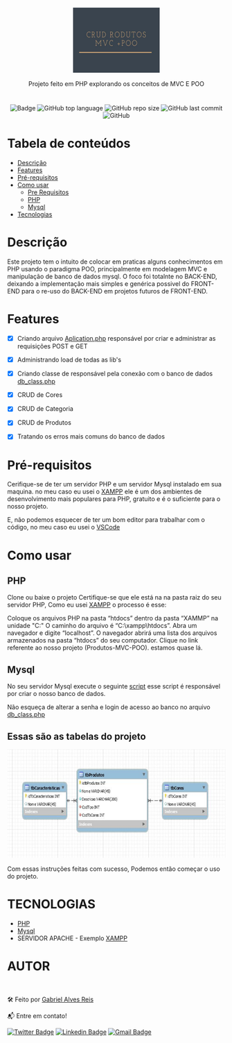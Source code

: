 <p align="center">
  <a href="">
    <img src="img/banner.jpg" height="150" width="200" alt="Unform" />
  </a>
</p>

<p align="center">Projeto feito em PHP explorando os conceitos de MVC E POO</p>

#

<div align="center">

![Badge](https://img.shields.io/badge/php-7.2.34-blue)
![GitHub top language](https://img.shields.io/github/languages/top/gabiruu/produtos-mvc-poo)
![GitHub repo size](https://img.shields.io/github/repo-size/gabiruu/Produtos-MVC-POO)
![GitHub last commit](https://img.shields.io/github/last-commit/gabiruu/Produtos-MVC-POO)
![GitHub](https://img.shields.io/github/license/gabiruu/Produtos-MVC-POO)

#

</div>

# Tabela de conteúdos

<!--ts-->

-   [Descrição](#Descrição)
-   [Features](#Features)
-   [Pré-requisitos](#Pré-requisitos)
-   [Como usar](#como-usar)
    -   [Pre Requisitos](#pre-requisitos)
    -   [PHP](##PHP)
    -   [Mysql](##Mysql)
-   [Tecnologias](#tecnologias)
<!--te-->

# Descrição

Este projeto tem o intuito de colocar em praticas alguns conhecimentos em PHP usando o paradigma POO, principalmente em modelagem MVC e manipulação de banco de dados mysql. O foco foi totalnte no BACK-END, deixando a implementação mais simples e genérica possivel do FRONT-END para o re-uso do
BACK-END em projetos futuros de FRONT-END.

# Features

-   [x] Criando arquivo [Aplication.php](https://github.com/Gabiruu/Produtos-MVC-POO/blob/master/lib/Application.php) responsável
        por criar e administrar as requisições POST e GET

-   [x] Administrando load de todas as lib's
-   [x] Criando classe de responsável pela conexão com o banco de dados [db_class.php](https://github.com/Gabiruu/Produtos-MVC-POO/blob/master/lib/db_Class.php)
-   [x] CRUD de Cores
-   [x] CRUD de Categoria
-   [x] CRUD de Produtos
-   [x] Tratando os erros mais comuns do banco de dados

# Pré-requisitos

Cerifique-se de ter um servidor PHP e um servidor Mysql instalado em sua maquina. no meu caso eu usei o [XAMPP](https://www.apachefriends.org/pt_br/index.html) ele é um dos ambientes de desenvolvimento mais populares para PHP, gratuito e é o suficiente para o nosso projeto.

E, não podemos esquecer de ter um bom editor para trabalhar com o código, no meu caso eu usei o [VSCode](https://code.visualstudio.com/)

# Como usar

## PHP

Clone ou baixe o projeto Certifique-se que ele está na na pasta raiz do seu servidor PHP, Como eu usei [XAMPP](https://www.apachefriends.org/pt_br/index.html) o processo é esse:

Coloque os arquivos PHP na pasta “htdocs” dentro da pasta “XAMMP” na unidade "C:" O caminho do arquivo é “C:\xampp\htdocs”. Abra um navegador e digite “localhost”. O navegador abrirá uma lista dos arquivos armazenados na pasta “htdocs” do seu computador. Clique no link referente ao nosso projeto (Produtos-MVC-POO). estamos quase lá.

## Mysql

No seu servidor Mysql execute o seguinte [script](https://github.com/Gabiruu/Produtos-MVC-POO/blob/master/databases/scriptBancoDados.txt) esse script é responsável por criar o nosso banco de dados.

Não esqueça de alterar a senha e login de acesso ao banco no arquivo [db_class.php](https://github.com/Gabiruu/Produtos-MVC-POO/blob/master/lib/db_Class.php)

## Essas são as tabelas do projeto

<p align="center">
  <a href="">
    <img src="databases/ProjPiscinas_BD_SCHEMA.jpg" height="250" width="100%" alt="Unform" />
  </a>
</p>

Com essas instruções feitas com sucesso, Podemos então começar o uso do projeto.

# TECNOLOGIAS

-   [PHP](www.php.net)
-   [Mysql](https://www.mysql.com/)
-   SERVIDOR APACHE - Exemplo [XAMPP](https://www.apachefriends.org/pt_br/index.html)

# AUTOR

<a href="https://github.com/Gabiruu">
 <img style="border-radius: 50%;" src="https://avatars3.githubusercontent.com/u/38928677?s=460&u=61b426b901b8fe02e12019b1fdb67bf0072d4f00&v=4" width="100px;" alt=""/>
 <br />
 </a>

🛠️ Feito por <a href="https://github.com/Gabiruu/" >Gabriel Alves Reis</a>

📬 Entre em contato!

[![Twitter Badge](https://img.shields.io/badge/-@Gabirutts-1ca0f1?style=flat-square&labelColor=1ca0f1&logo=twitter&logoColor=white&link=https://twitter.com/Gabirutts)](https://twitter.com/Gabirutts)
[![Linkedin Badge](https://img.shields.io/badge/-Gabriel-blue?style=flat-square&logo=Linkedin&logoColor=white&link=https://www.linkedin.com/in/gabriel-alves-846b92164/)](https://www.linkedin.com/in/gabriel-alves-846b92164/)
[![Gmail Badge](https://img.shields.io/badge/-gaalvesreis@gmail.com-c14438?style=flat-square&logo=Gmail&logoColor=white&link=mailto:gaalvesreis@gmail.com)](mailto:gaalvesreis@gmail.com)

